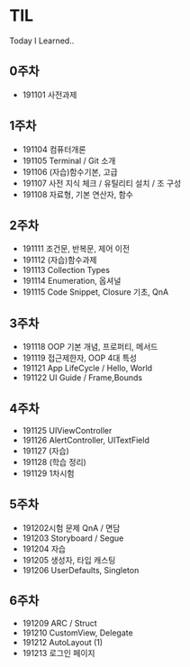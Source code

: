 # TIL
Today I Learned..

## 0주차

* 191101 사전과제

## 1주차

* 191104 컴퓨터개론
* 191105 Terminal / Git 소개
* 191106 (자습)함수기본, 고급
* 191107 사전 지식 체크 / 유틸리티 설치 / 조 구성
* 191108 자료형, 기본 연산자, 함수

## 2주차

* 191111 조건문, 반복문, 제어 이전
* 191112 (자습)함수과제
* 191113 Collection Types
* 191114 Enumeration, 옵셔널
* 191115 Code Snippet, Closure 기초, QnA

## 3주차

* 191118 OOP 기본 개념, 프로퍼티, 메서드
* 191119 접근제한자, OOP 4대 특성
* 191121 App LifeCycle / Hello, World
* 191122 UI Guide  /  Frame,Bounds

## 4주차

* 191125 UIViewController
* 191126 AlertController, UITextField
* 191127 (자습)
* 191128 (학습 정리)
* 191129 1차시험

## 5주차

* 191202시험 문제 QnA / 면담
* 191203 Storyboard / Segue
* 191204 자습
* 191205 생성자, 타입 캐스팅
* 191206 UserDefaults, Singleton

## 6주차

* 191209 ARC  /  Struct
* 191210 CustomView, Delegate
* 191212 AutoLayout (1)
* 191213 로그인 페이지